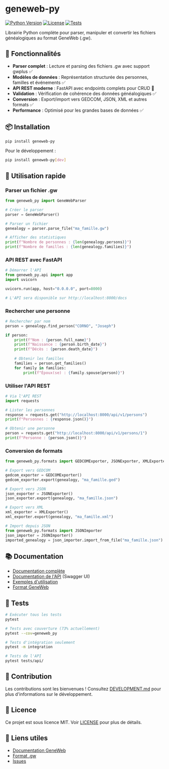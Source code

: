 # geneweb-py

[![Python Version](https://img.shields.io/badge/python-3.7+-blue.svg)](https://python.org)
[![License](https://img.shields.io/badge/license-MIT-green.svg)](LICENSE)
[![Tests](https://github.com/guillaumecayeux/geneweb-py/workflows/tests/badge.svg)](https://github.com/guillaumecayeux/geneweb-py/actions)

Librairie Python complète pour parser, manipuler et convertir les fichiers généalogiques au format GeneWeb (.gw).

## 🚀 Fonctionnalités

- **Parser complet** : Lecture et parsing des fichiers .gw avec support gwplus ✅
- **Modèles de données** : Représentation structurée des personnes, familles et événements ✅
- **API REST moderne** : FastAPI avec endpoints complets pour CRUD 🚧
- **Validation** : Vérification de cohérence des données généalogiques ✅
- **Conversion** : Export/import vers GEDCOM, JSON, XML et autres formats ✅
- **Performance** : Optimisé pour les grandes bases de données ✅

## 📦 Installation

```bash
pip install geneweb-py
```

Pour le développement :

```bash
pip install geneweb-py[dev]
```

## 🎯 Utilisation rapide

### Parser un fichier .gw

```python
from geneweb_py import GeneWebParser

# Créer le parser
parser = GeneWebParser()

# Parser un fichier
genealogy = parser.parse_file("ma_famille.gw")

# Afficher des statistiques
print(f"Nombre de personnes : {len(genealogy.persons)}")
print(f"Nombre de familles : {len(genealogy.families)}")
```

### API REST avec FastAPI

```python
# Démarrer l'API
from geneweb_py.api import app
import uvicorn

uvicorn.run(app, host="0.0.0.0", port=8000)

# L'API sera disponible sur http://localhost:8000/docs
```

### Rechercher une personne

```python
# Rechercher par nom
person = genealogy.find_person("CORNO", "Joseph")

if person:
    print(f"Nom : {person.full_name}")
    print(f"Naissance : {person.birth_date}")
    print(f"Décès : {person.death_date}")
    
    # Obtenir les familles
    families = person.get_families()
    for family in families:
        print(f"Époux(se) : {family.spouse(person)}")
```

### Utiliser l'API REST

```python
# Via l'API REST
import requests

# Lister les personnes
response = requests.get("http://localhost:8000/api/v1/persons")
print(f"Personnes : {response.json()}")

# Obtenir une personne
person = requests.get("http://localhost:8000/api/v1/persons/1")
print(f"Personne : {person.json()}")
```

### Conversion de formats

```python
from geneweb_py.formats import GEDCOMExporter, JSONExporter, XMLExporter

# Export vers GEDCOM
gedcom_exporter = GEDCOMExporter()
gedcom_exporter.export(genealogy, "ma_famille.ged")

# Export vers JSON
json_exporter = JSONExporter()
json_exporter.export(genealogy, "ma_famille.json")

# Export vers XML
xml_exporter = XMLExporter()
xml_exporter.export(genealogy, "ma_famille.xml")

# Import depuis JSON
from geneweb_py.formats import JSONImporter
json_importer = JSONImporter()
imported_genealogy = json_importer.import_from_file("ma_famille.json")
```

## 📚 Documentation

- [Documentation complète](https://geneweb-py.readthedocs.io)
- [Documentation de l'API](http://localhost:8000/docs) (Swagger UI)
- [Exemples d'utilisation](examples/)
- [Format GeneWeb](doc/geneweb/gw_format_documentation.md)

## 🧪 Tests

```bash
# Exécuter tous les tests
pytest

# Tests avec couverture (73% actuellement)
pytest --cov=geneweb_py

# Tests d'intégration seulement
pytest -m integration

# Tests de l'API
pytest tests/api/
```

## 🤝 Contribution

Les contributions sont les bienvenues ! Consultez [DEVELOPMENT.md](DEVELOPMENT.md) pour plus d'informations sur le développement.

## 📄 Licence

Ce projet est sous licence MIT. Voir [LICENSE](LICENSE) pour plus de détails.

## 🔗 Liens utiles

- [Documentation GeneWeb](http://geneweb.org/)
- [Format .gw](doc/geneweb/gw_format_documentation.md)
- [Issues](https://github.com/guillaumecayeux/geneweb-py/issues)
